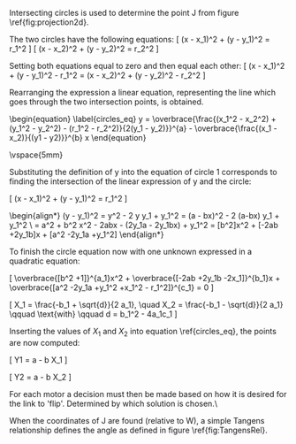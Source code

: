 Intersecting circles is used to determine the point J from figure \ref{fig:projection2d}.

The two circles have the following equations:
\[ (x - x_1)^2 + (y - y_1)^2 = r_1^2 \]
\[ (x - x_2)^2 + (y - y_2)^2 = r_2^2 \]



Setting both equations equal to zero and then equal each other:
\[ (x - x_1)^2 + (y - y_1)^2 - r_1^2 = (x - x_2)^2 + (y - y_2)^2 - r_2^2 \]

Rearranging the expression a linear equation, representing the line which goes through the two intersection points, is obtained.

\begin{equation} \label{circles_eq}
    y = \overbrace{\frac{(x_1^2 - x_2^2) + (y_1^2 - y_2^2) - (r_1^2 - r_2^2)}{2(y_1 - y_2)}}^{a} - \overbrace{\frac{(x_1 - x_2)}{(y1 - y2)}}^{b} x
\end{equation}

\vspace{5mm}

Substituting the definition of y into the equation of circle 1 corresponds to finding the intersection of the linear expression of y and the circle:

\[ (x - x_1)^2 + (y - y_1)^2 = r_1^2 \]

\begin{align*}
    (y - y_1)^2 = y^2 - 2 y y_1 + y_1^2 = (a - bx)^2 - 2 (a-bx) y_1 + y_1^2 \\
    = a^2 + b^2 x^2 - 2abx - (2y_1a - 2y_1bx) + y_1^2 = [b^2]x^2 + [-2ab +2y_1b]x + [a^2 -2y_1a +y_1^2]
\end{align*}

To finish the circle equation now with one unknown expressed in a quadratic equation:

\[ \overbrace{[b^2 +1]}^{a_1}x^2 + \overbrace{[-2ab +2y_1b -2x_1]}^{b_1}x + \overbrace{[a^2 -2y_1a +y_1^2 +x_1^2 - r_1^2]}^{c_1} = 0 \]

\[ X_1 = \frac{-b_1 + \sqrt{d}}{2 a_1}, \quad X_2 = \frac{-b_1 - \sqrt{d}}{2 a_1} \qquad \text{with} \qquad d = b_1^2 - 4a_1c_1 \]

Inserting the values of $X_1$ and $X_2$ into equation \ref{circles_eq}, the points are now computed:

\[ Y1 = a - b X_1 \]

\[ Y2 = a - b X_2 \]

For each motor a decision must then be made based on how it is desired for the link to 'flip'. Determined by which solution is chosen.\\

When the coordinates of J are found (relative to W), a simple Tangens relationship defines the angle as defined in figure \ref{fig:TangensRel}.
